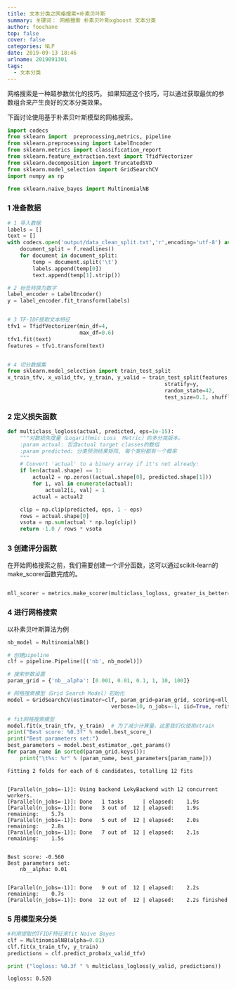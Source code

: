 ```yaml
---
title: 文本分类之网格搜索+朴素贝叶斯
summary: 关键词： 网格搜索 朴素贝叶斯xgboost 文本分类
author: foochane
top: false
cover: false
categories: NLP
date: 2019-09-13 18:46
urlname: 2019091301
tags:
  - 文本分类
---
```



网格搜索是一种超参数优化的技巧。 如果知道这个技巧，可以通过获取最优的参数组合来产生良好的文本分类效果。

下面讨论使用基于朴素贝叶斯模型的网格搜索。



```python
import codecs
from sklearn import  preprocessing,metrics, pipeline
from sklearn.preprocessing import LabelEncoder
from sklearn.metrics import classification_report
from sklearn.feature_extraction.text import TfidfVectorizer
from sklearn.decomposition import TruncatedSVD
from sklearn.model_selection import GridSearchCV
import numpy as np

from sklearn.naive_bayes import MultinomialNB
```

### 1 准备数据


```python
# 1 导入数据
labels = []
text = []
with codecs.open('output/data_clean_split.txt','r',encoding='utf-8') as f:
    document_split = f.readlines()
    for document in document_split:
        temp = document.split('\t')
        labels.append(temp[0])
        text.append(temp[1].strip())  

# 2 标签转换为数字
label_encoder = LabelEncoder()
y = label_encoder.fit_transform(labels)


# 3 TF-IDF提取文本特征
tfv1 = TfidfVectorizer(min_df=4,  
                       max_df=0.6)
tfv1.fit(text)
features = tfv1.transform(text)


# 4 切分数据集
from sklearn.model_selection import train_test_split
x_train_tfv, x_valid_tfv, y_train, y_valid = train_test_split(features, y, 
                                                  stratify=y, 
                                                  random_state=42, 
                                                  test_size=0.1, shuffle=True)
```

### 2 定义损失函数


```python
def multiclass_logloss(actual, predicted, eps=1e-15):
    """对数损失度量（Logarithmic Loss  Metric）的多分类版本。
    :param actual: 包含actual target classes的数组
    :param predicted: 分类预测结果矩阵, 每个类别都有一个概率
    """
    # Convert 'actual' to a binary array if it's not already:
    if len(actual.shape) == 1:
        actual2 = np.zeros((actual.shape[0], predicted.shape[1]))
        for i, val in enumerate(actual):
            actual2[i, val] = 1
        actual = actual2

    clip = np.clip(predicted, eps, 1 - eps)
    rows = actual.shape[0]
    vsota = np.sum(actual * np.log(clip))
    return -1.0 / rows * vsota
```

### 3 创建评分函数

在开始网格搜索之前，我们需要创建一个评分函数，这可以通过scikit-learn的make_scorer函数完成的。


```python

mll_scorer = metrics.make_scorer(multiclass_logloss, greater_is_better=False, needs_proba=True)

```

### 4 进行网格搜索
以朴素贝叶斯算法为例


```python
nb_model = MultinomialNB()

# 创建pipeline 
clf = pipeline.Pipeline([('nb', nb_model)])

# 搜索参数设置
param_grid = {'nb__alpha': [0.001, 0.01, 0.1, 1, 10, 100]}

# 网格搜索模型（Grid Search Model）初始化
model = GridSearchCV(estimator=clf, param_grid=param_grid, scoring=mll_scorer,
                                 verbose=10, n_jobs=-1, iid=True, refit=True, cv=2)

# fit网格搜索模型
model.fit(x_train_tfv, y_train)  # 为了减少计算量，这里我们仅使用xtrain
print("Best score: %0.3f" % model.best_score_)
print("Best parameters set:")
best_parameters = model.best_estimator_.get_params()
for param_name in sorted(param_grid.keys()):
    print("\t%s: %r" % (param_name, best_parameters[param_name]))
```

    Fitting 2 folds for each of 6 candidates, totalling 12 fits


    [Parallel(n_jobs=-1)]: Using backend LokyBackend with 12 concurrent workers.
    [Parallel(n_jobs=-1)]: Done   1 tasks      | elapsed:    1.9s
    [Parallel(n_jobs=-1)]: Done   3 out of  12 | elapsed:    1.9s remaining:    5.7s
    [Parallel(n_jobs=-1)]: Done   5 out of  12 | elapsed:    2.0s remaining:    2.8s
    [Parallel(n_jobs=-1)]: Done   7 out of  12 | elapsed:    2.1s remaining:    1.5s


    Best score: -0.560
    Best parameters set:
    	nb__alpha: 0.01


    [Parallel(n_jobs=-1)]: Done   9 out of  12 | elapsed:    2.2s remaining:    0.7s
    [Parallel(n_jobs=-1)]: Done  12 out of  12 | elapsed:    2.2s finished


### 5 用模型来分类


```python
#利用提取的TFIDF特征来fit Naive Bayes
clf = MultinomialNB(alpha=0.01)
clf.fit(x_train_tfv, y_train)
predictions = clf.predict_proba(x_valid_tfv)

print ("logloss: %0.3f " % multiclass_logloss(y_valid, predictions))
```

    logloss: 0.520 

